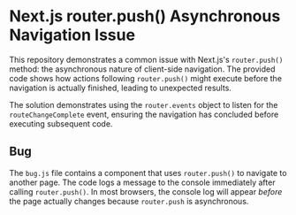 # Next.js router.push() Asynchronous Navigation Issue

This repository demonstrates a common issue with Next.js's `router.push()` method:  the asynchronous nature of client-side navigation.  The provided code shows how actions following `router.push()` might execute before the navigation is actually finished, leading to unexpected results.

The solution demonstrates using the `router.events` object to listen for the `routeChangeComplete` event, ensuring the navigation has concluded before executing subsequent code. 

## Bug
The `bug.js` file contains a component that uses `router.push()` to navigate to another page.  The code logs a message to the console immediately after calling `router.push()`.  In most browsers, the console log will appear *before* the page actually changes because `router.push` is asynchronous. 